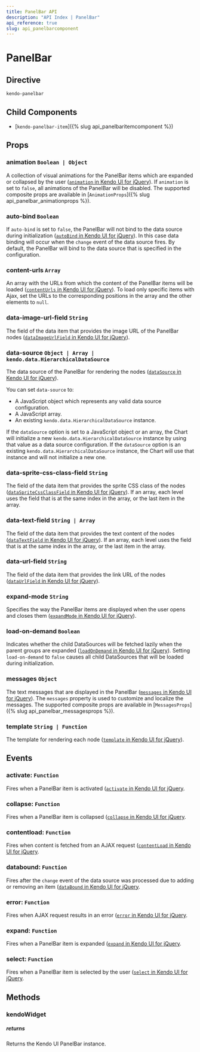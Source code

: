 ```yaml
---
title: PanelBar API
description: "API Index | PanelBar"
api_reference: true
slug: api_panelbarcomponent
---
```


# PanelBar

## Directive

`kendo-panelbar`

## Child Components

* [`kendo-panelbar-item`]({% slug api_panelbaritemcomponent %})

## Props

### animation `Boolean | Object`

A collection of visual animations for the PanelBar items which are expanded or collapsed by the user ([`animation` in Kendo UI for jQuery](https://docs.telerik.com/kendo-ui/api/javascript/ui/panelbar/configuration/animation)). If `animation` is set to `false`, all animations of the PanelBar will be disabled. The supported composite props are available in [`AnimationProps`]({% slug api_panelbar_animationprops %}).

### auto-bind `Boolean`

If `auto-bind` is set to `false`, the PanelBar will not bind to the data source during initialization ([`autoBind` in Kendo UI for jQuery](https://docs.telerik.com/kendo-ui/api/javascript/ui/panelbar/configuration/autobind)). In this case data binding will occur when the `change` event of the data source fires. By default, the PanelBar will bind to the data source that is specified in the configuration.

### content-urls `Array`

An array with the URLs from which the content of the PanelBar items will be loaded ([`contentUrls` in Kendo UI for jQuery](https://docs.telerik.com/kendo-ui/api/javascript/ui/panelbar/configuration/contenturls)). To load only specific items with Ajax, set the URLs to the corresponding positions in the array and the other elements to `null`.

### data-image-url-field `String`

The field of the data item that provides the image URL of the PanelBar nodes ([`dataImageUrlField` in Kendo UI for jQuery](https://docs.telerik.com/kendo-ui/api/javascript/ui/panelbar/configuration/dataimageurlfield)).

### data-source `Object | Array | kendo.data.HierarchicalDataSource`

The data source of the PanelBar for rendering the nodes ([`dataSource` in Kendo UI for jQuery](https://docs.telerik.com/kendo-ui/api/javascript/ui/panelbar/configuration/datasource)).

You can set `data-source` to:

* A JavaScript object which represents any valid data source configuration.
* A JavaScript array.
* An existing `kendo.data.HierarchicalDataSource` instance.

If the `dataSource` option is set to a JavaScript object or an array, the Chart will initialize a new `kendo.data.HierarchicalDataSource` instance by using that value as a data source configuration. If the `dataSource` option is an existing `kendo.data.HierarchicalDataSource` instance, the Chart will use that instance and will not initialize a new one.

### data-sprite-css-class-field `String`

The field of the data item that provides the sprite CSS class of the nodes ([`dataSpriteCssClassField` in Kendo UI for jQuery](https://docs.telerik.com/kendo-ui/api/javascript/ui/panelbar/configuration/dataspritecssclassfield)). If an array, each level uses the field that is at the same index in the array, or the last item in the array.

### data-text-field `String | Array`

The field of the data item that provides the text content of the nodes ([`dataTextField` in Kendo UI for jQuery](https://docs.telerik.com/kendo-ui/api/javascript/ui/panelbar/configuration/datatextfield)). If an array, each level uses the field that is at the same index in the array, or the last item in the array.

### data-url-field `String`

The field of the data item that provides the link URL of the nodes ([`dataUrlField` in Kendo UI for jQuery](https://docs.telerik.com/kendo-ui/api/javascript/ui/panelbar/configuration/dataurlfield)).

### expand-mode `String`

Specifies the way the PanelBar items are displayed when the user opens and closes them ([`expandMode` in Kendo UI for jQuery](https://docs.telerik.com/kendo-ui/api/javascript/ui/panelbar/configuration/expandmode)).

### load-on-demand `Boolean`

Indicates whether the child DataSources will be fetched lazily when the parent groups are expanded ([`loadOnDemand` in Kendo UI for jQuery](https://docs.telerik.com/kendo-ui/api/javascript/ui/panelbar/configuration/loadondemand)). Setting `load-on-demand` to `false` causes all child DataSources that will be loaded during initialization.

### messages `Object`

The text messages that are displayed in the PanelBar ([`messages` in Kendo UI for jQuery](https://docs.telerik.com/kendo-ui/api/javascript/ui/panelbar/configuration/messages)). The `messages` property is used to customize and localize the messages. The supported composite props are available in [`MessagesProps`]({% slug api_panelbar_messagesprops %}).

### template `String | Function`

The template for rendering each node ([`template` in Kendo UI for jQuery](https://docs.telerik.com/kendo-ui/api/javascript/ui/panelbar/configuration/template)).

## Events

### activate: `Function`

Fires when a PanelBar item is activated ([`activate` in Kendo UI for jQuery](https://docs.telerik.com/kendo-ui/api/javascript/ui/panelbar/events/activate).

### collapse: `Function`

Fires when a PanelBar item is collapsed ([`collapse` in Kendo UI for jQuery](https://docs.telerik.com/kendo-ui/api/javascript/ui/panelbar/events/collapse).

### contentload: `Function`

Fires when content is fetched from an AJAX request ([`contentLoad` in Kendo UI for jQuery](https://docs.telerik.com/kendo-ui/api/javascript/ui/panelbar/events/contentload).

### databound: `Function`

Fires after the `change` event of the data source was processed due to adding or removing an item ([`dataBound` in Kendo UI for jQuery](https://docs.telerik.com/kendo-ui/api/javascript/ui/panelbar/events/databound).

### error: `Function`

Fires when AJAX request results in an error ([`error` in Kendo UI for jQuery](https://docs.telerik.com/kendo-ui/api/javascript/ui/panelbar/events/error).

### expand: `Function`

Fires when a PanelBar item is expanded ([`expand` in Kendo UI for jQuery](https://docs.telerik.com/kendo-ui/api/javascript/ui/panelbar/events/expand).

### select: `Function`

Fires when a PanelBar item is selected by the user ([`select` in Kendo UI for jQuery](https://docs.telerik.com/kendo-ui/api/javascript/ui/panelbar/events/select).

## Methods

### kendoWidget

##### returns

Returns the Kendo UI PanelBar instance.
